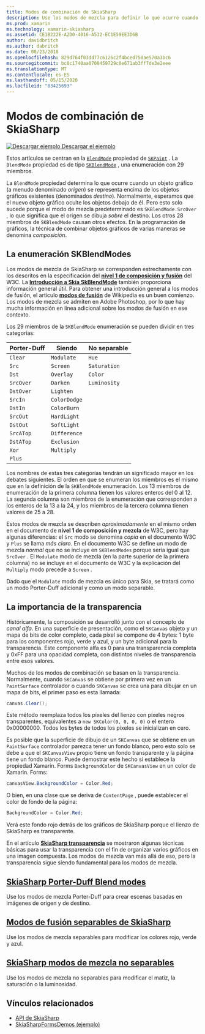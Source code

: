 ```yaml
---
title: Modos de combinación de SkiaSharp
description: Use los modos de mezcla para definir lo que ocurre cuando los objetos gráficos se apilan entre sí.
ms.prod: xamarin
ms.technology: xamarin-skiasharp
ms.assetid: CE1B222E-A2D0-4016-A532-EC1E59EE3D6B
author: davidbritch
ms.author: dabritch
ms.date: 08/23/2018
ms.openlocfilehash: 829d764f03dd77c6126c2f4bced750ae570a3bc6
ms.sourcegitcommit: bc0c1740aa0708459729c0e671ab3ff7de3e2eee
ms.translationtype: MT
ms.contentlocale: es-ES
ms.lasthandoff: 05/15/2020
ms.locfileid: "83425693"
---
```

# <a name="skiasharp-blend-modes"></a>Modos de combinación de SkiaSharp

[![Descargar ejemplo](~/media/shared/download.png) Descargar el ejemplo](https://docs.microsoft.com/samples/xamarin/xamarin-forms-samples/skiasharpforms-demos)

Estos artículos se centran en la [`BlendMode`](xref:SkiaSharp.SKPaint.BlendMode) propiedad de [`SKPaint`](xref:SkiaSharp.SKPaint) . La `BlendMode` propiedad es de tipo [`SKBlendMode`](xref:SkiaSharp.SKBlendMode) , una enumeración con 29 miembros.

La `BlendMode` propiedad determina lo que ocurre cuando un objeto gráfico (a menudo denominado _origen_) se representa encima de los objetos gráficos existentes (denominados _destino_). Normalmente, esperamos que el nuevo objeto gráfico oculte los objetos debajo de él. Pero esto solo sucede porque el modo de mezcla predeterminado es `SKBlendMode.SrcOver` , lo que significa que el origen se dibuja _sobre_ el destino. Los otros 28 miembros de `SKBlendMode` causan otros efectos. En la programación de gráficos, la técnica de combinar objetos gráficos de varias maneras se denomina _composición_.

## <a name="the-skblendmodes-enumeration"></a>La enumeración SKBlendModes

Los modos de mezcla de SkiaSharp se corresponden estrechamente con los descritos en la especificación del [**nivel 1 de composición y fusión**](https://www.w3.org/TR/compositing-1/) del W3C. La [**Introducción a Skia SkBlendMode**](https://skia.org/user/api/SkBlendMode_Overview) también proporciona información general útil. Para obtener una introducción general a los modos de fusión, el artículo [**modos de fusión**](https://en.wikipedia.org/wiki/Blend_modes) de Wikipedia es un buen comienzo. Los modos de mezcla se admiten en Adobe Photoshop, por lo que hay mucha información en línea adicional sobre los modos de fusión en ese contexto.

Los 29 miembros de la `SKBlendMode` enumeración se pueden dividir en tres categorías:

| Porter-Duff | Siendo    | No separable |
| ----------- | ------------ | ------------- |
| `Clear`     | `Modulate`   | `Hue`         |
| `Src`       | `Screen`     | `Saturation`  |
| `Dst`       | `Overlay`    | `Color`       |
| `SrcOver`   | `Darken`     | `Luminosity`  |
| `DstOver`   | `Lighten`    |               |
| `SrcIn`     | `ColorDodge` |               |
| `DstIn`     | `ColorBurn`  |               |
| `SrcOut`    | `HardLight`  |               |
| `DstOut`    | `SoftLight`  |               |
| `SrcATop`   | `Difference` |               |
| `DstATop`   | `Exclusion`  |               |
| `Xor`       | `Multiply`   |               |
| `Plus`      |              |               |

Los nombres de estas tres categorías tendrán un significado mayor en los debates siguientes. El orden en que se enumeran los miembros es el mismo que en la definición de la `SKBlendMode` enumeración. Los 13 miembros de enumeración de la primera columna tienen los valores enteros del 0 al 12. La segunda columna son miembros de la enumeración que corresponden a los enteros de la 13 a la 24, y los miembros de la tercera columna tienen valores de 25 a 28.

Estos modos de mezcla se describen _aproximadamente_ en el mismo orden en el documento de **nivel 1 de composición y mezcla** de W3C, pero hay algunas diferencias: el `Src` modo se denomina _copia_ en el documento W3C y `Plus` se llama _más claro_. En el documento W3C se define un modo de mezcla _normal_ que no se incluye en `SKBlendModes` porque sería igual que `SrcOver` . El `Modulate` modo de mezcla (en la parte superior de la primera columna) no se incluye en el documento de W3C y la explicación del `Multiply` modo precede a `Screen` .

Dado que el `Modulate` modo de mezcla es único para Skia, se tratará como un modo Porter-Duff adicional y como un modo separable.

## <a name="the-importance-of-transparency"></a>La importancia de la transparencia

Históricamente, la composición se desarrolló junto con el concepto de _canal alfa_. En una superficie de presentación, como el `SKCanvas` objeto y un mapa de bits de color completo, cada píxel se compone de 4 bytes: 1 byte para los componentes rojo, verde y azul, y un byte adicional para la transparencia. Este componente alfa es 0 para una transparencia completa y 0xFF para una opacidad completa, con distintos niveles de transparencia entre esos valores.

Muchos de los modos de combinación se basan en la transparencia. Normalmente, cuando `SKCanvas` se obtiene por primera vez en un `PaintSurface` controlador o cuando `SKCanvas` se crea una para dibujar en un mapa de bits, el primer paso es esta llamada:

```csharp
canvas.Clear();
```

Este método reemplaza todos los píxeles del lienzo con píxeles negros transparentes, equivalentes a `new SKColor(0, 0, 0, 0)` o el entero 0x00000000. Todos los bytes de todos los píxeles se inicializan en cero.

Es posible que la superficie de dibujo de un `SKCanvas` que se obtiene en un `PaintSurface` controlador parezca tener un fondo blanco, pero esto solo se debe a que el `SKCanvasView` propio tiene un fondo transparente y la página tiene un fondo blanco. Puede demostrar este hecho si establece la propiedad Xamarin. Forms `BackgroundColor` de `SKCanvasView` en un color de Xamarin. Forms:

```csharp
canvasView.BackgroundColor = Color.Red;
```

O bien, en una clase que se deriva de `ContentPage` , puede establecer el color de fondo de la página:

```csharp
BackgroundColor = Color.Red;
```

Verá este fondo rojo detrás de los gráficos de SkiaSharp porque el lienzo de SkiaSharp es transparente.

En el artículo [**SkiaSharp transparencia**](../../basics/transparency.md) se mostraron algunas técnicas básicas para usar la transparencia con el fin de organizar varios gráficos en una imagen compuesta. Los modos de mezcla van más allá de eso, pero la transparencia sigue siendo fundamental para los modos de mezcla.

## <a name="skiasharp-porter-duff-blend-modes"></a>[SkiaSharp Porter-Duff Blend modes](porter-duff.md)

Use los modos de mezcla Porter-Duff para crear escenas basadas en imágenes de origen y de destino.

## <a name="skiasharp-separable-blend-modes"></a>[Modos de fusión separables de SkiaSharp](separable.md)

Use los modos de mezcla separables para modificar los colores rojo, verde y azul.

## <a name="skiasharp-non-separable-blend-modes"></a>[SkiaSharp modos de mezcla no separables](non-separable.md)

Use los modos de mezcla no separables para modificar el matiz, la saturación o la luminosidad.

## <a name="related-links"></a>Vínculos relacionados

- [API de SkiaSharp](https://docs.microsoft.com/dotnet/api/skiasharp)
- [SkiaSharpFormsDemos (ejemplo)](https://docs.microsoft.com/samples/xamarin/xamarin-forms-samples/skiasharpforms-demos)
